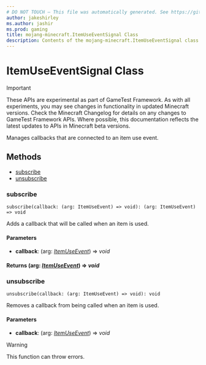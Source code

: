 ```yaml
---
# DO NOT TOUCH — This file was automatically generated. See https://github.com/Mojang/MinecraftScriptingApiDocsGenerator to modify descriptions, examples, etc.
author: jakeshirley
ms.author: jashir
ms.prod: gaming
title: mojang-minecraft.ItemUseEventSignal Class
description: Contents of the mojang-minecraft.ItemUseEventSignal class.
---
```

# ItemUseEventSignal Class
>[!IMPORTANT]
>These APIs are experimental as part of GameTest Framework. As with all experiments, you may see changes in functionality in updated Minecraft versions. Check the Minecraft Changelog for details on any changes to GameTest Framework APIs. Where possible, this documentation reflects the latest updates to APIs in Minecraft beta versions.

Manages callbacks that are connected to an item use event.


## Methods
- [subscribe](#subscribe)
- [unsubscribe](#unsubscribe)
  
### **subscribe**
`
subscribe(callback: (arg: ItemUseEvent) => void): (arg: ItemUseEvent) => void
`

Adds a callback that will be called when an item is used.
#### **Parameters**
- **callback**: (arg: [*ItemUseEvent*](ItemUseEvent.md)) => *void*

#### **Returns** (arg: [*ItemUseEvent*](ItemUseEvent.md)) => *void*


### **unsubscribe**
`
unsubscribe(callback: (arg: ItemUseEvent) => void): void
`

Removes a callback from being called when an item is used.
#### **Parameters**
- **callback**: (arg: [*ItemUseEvent*](ItemUseEvent.md)) => *void*


> [!WARNING]
> This function can throw errors.


